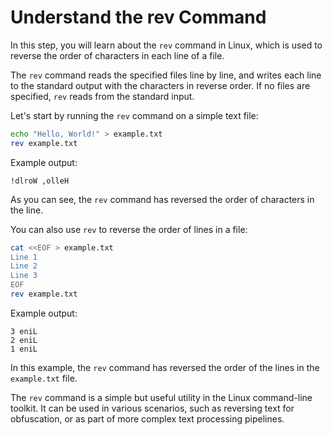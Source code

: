 # Understand the rev Command

In this step, you will learn about the `rev` command in Linux, which is used to reverse the order of characters in each line of a file.

The `rev` command reads the specified files line by line, and writes each line to the standard output with the characters in reverse order. If no files are specified, `rev` reads from the standard input.

Let's start by running the `rev` command on a simple text file:

```bash
echo "Hello, World!" > example.txt
rev example.txt
```

Example output:

```
!dlroW ,olleH
```

As you can see, the `rev` command has reversed the order of characters in the line.

You can also use `rev` to reverse the order of lines in a file:

```bash
cat <<EOF > example.txt
Line 1
Line 2
Line 3
EOF
rev example.txt
```

Example output:

```
3 eniL
2 eniL
1 eniL
```

In this example, the `rev` command has reversed the order of the lines in the `example.txt` file.

The `rev` command is a simple but useful utility in the Linux command-line toolkit. It can be used in various scenarios, such as reversing text for obfuscation, or as part of more complex text processing pipelines.
